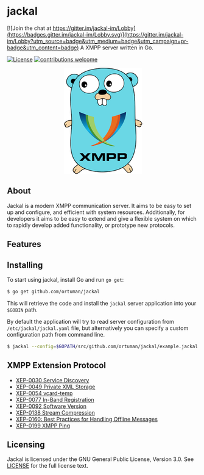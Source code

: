 # jackal

[![Join the chat at https://gitter.im/jackal-im/Lobby](https://badges.gitter.im/jackal-im/Lobby.svg)](https://gitter.im/jackal-im/Lobby?utm_source=badge&utm_medium=badge&utm_campaign=pr-badge&utm_content=badge)
A XMPP server written in Go.

[![License](https://img.shields.io/badge/license-GPL-blue.svg)](https://github.com/ortuman/jackal/blob/master/LICENSE)
[![contributions welcome](https://img.shields.io/badge/contributions-welcome-brightgreen.svg?style=flat)](https://github.com/ortuman/jackal/issues)

<div align="center">
    <a href="#">
        <img src="./doc/gopher.png">
    </a>
</div>

## About
Jackal is a modern XMPP communication server. It aims to be easy to set up and configure, and efficient with system resources. Additionally, for developers it aims to be easy to extend and give a flexible system on which to rapidly develop added functionality, or prototype new protocols.

## Features

## Installing

To start using jackal, install Go and run `go get`:

```sh
$ go get github.com/ortuman/jackal
```

This will retrieve the code and install the `jackal` server application into your `$GOBIN` path.

By default the application will try to read server configuration from `/etc/jackal/jackal.yaml` file, but alternatively you can specify a custom configuration path from command line.

```sh
$ jackal --config=$GOPATH/src/github.com/ortuman/jackal/example.jackal.yaml
```

## XMPP Extension Protocol
- [XEP-0030 Service Discovery](https://xmpp.org/extensions/xep-0030.html)
- [XEP-0049 Private XML Storage](https://xmpp.org/extensions/xep-0049.html)
- [XEP-0054 vcard-temp](https://xmpp.org/extensions/xep-0054.html)
- [XEP-0077 In-Band Registration](https://xmpp.org/extensions/xep-0077.html)
- [XEP-0092 Software Version](https://xmpp.org/extensions/xep-0092.html)
- [XEP-0138 Stream Compression](https://xmpp.org/extensions/xep-0138.html)
- [XEP-0160: Best Practices for Handling Offline Messages](https://xmpp.org/extensions/xep-0160.html)
- [XEP-0199 XMPP Ping](https://xmpp.org/extensions/xep-0199.html)

## Licensing

Jackal is licensed under the GNU General Public License, Version 3.0. See
[LICENSE](https://github.com/ortuman/jackal/blob/master/LICENSE) for the full
license text.
